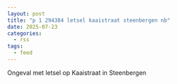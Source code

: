 ```yaml
---
layout: post
title: "p 1 294384 letsel kaaistraat steenbergen nb"
date: 2025-07-23
categories: 
  - rss
tags: 
  - feed
---
```


Ongeval met letsel op Kaaistraat in Steenbergen

